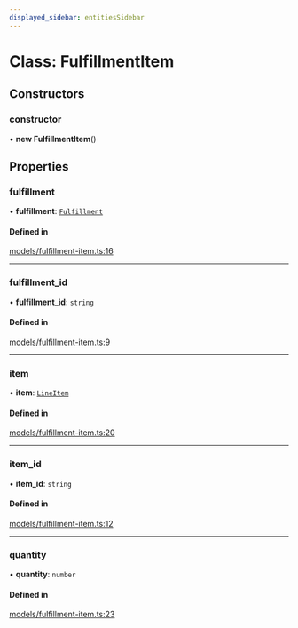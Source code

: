 ```yaml
---
displayed_sidebar: entitiesSidebar
---
```


# Class: FulfillmentItem

## Constructors

### constructor

• **new FulfillmentItem**()

## Properties

### fulfillment

• **fulfillment**: [`Fulfillment`](Fulfillment.md)

#### Defined in

[models/fulfillment-item.ts:16](https://github.com/medusajs/medusa/blob/3efeb6b84/packages/medusa/src/models/fulfillment-item.ts#L16)

___

### fulfillment\_id

• **fulfillment\_id**: `string`

#### Defined in

[models/fulfillment-item.ts:9](https://github.com/medusajs/medusa/blob/3efeb6b84/packages/medusa/src/models/fulfillment-item.ts#L9)

___

### item

• **item**: [`LineItem`](LineItem.md)

#### Defined in

[models/fulfillment-item.ts:20](https://github.com/medusajs/medusa/blob/3efeb6b84/packages/medusa/src/models/fulfillment-item.ts#L20)

___

### item\_id

• **item\_id**: `string`

#### Defined in

[models/fulfillment-item.ts:12](https://github.com/medusajs/medusa/blob/3efeb6b84/packages/medusa/src/models/fulfillment-item.ts#L12)

___

### quantity

• **quantity**: `number`

#### Defined in

[models/fulfillment-item.ts:23](https://github.com/medusajs/medusa/blob/3efeb6b84/packages/medusa/src/models/fulfillment-item.ts#L23)
